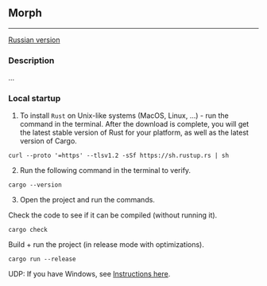 ## Morph

---

[Russian version](https://github.com/Ave-Sergeev/Morph/blob/main/README.ru.md)

### Description

...

### Local startup

1) To install `Rust` on Unix-like systems (MacOS, Linux, ...) - run the command in the terminal.
   After the download is complete, you will get the latest stable version of Rust for your platform, as well as the latest version of Cargo.

```shell
curl --proto '=https' --tlsv1.2 -sSf https://sh.rustup.rs | sh
```

2) Run the following command in the terminal to verify.

```shell
cargo --version
```

3) Open the project and run the commands.

Check the code to see if it can be compiled (without running it).
```shell
cargo check
```

Build + run the project (in release mode with optimizations).
```shell
cargo run --release
```

UDP: If you have Windows, see [Instructions here](https://forge.rust-lang.org/infra/other-installation-methods.html).